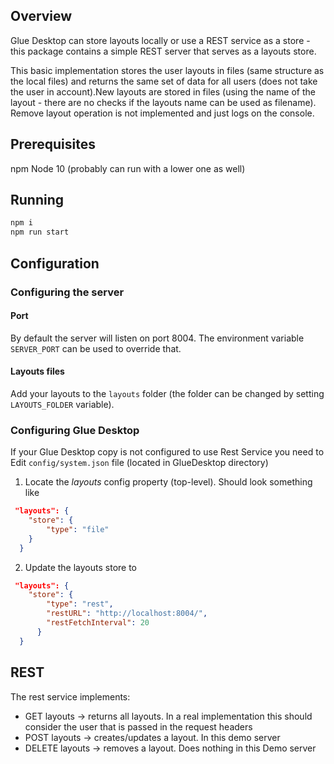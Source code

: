 ## Overview

Glue Desktop can store layouts locally or use a REST service as a store - this package contains a simple REST server that serves as a layouts store. 

This basic implementation stores the user layouts in files (same structure as the local files) and returns the same set of data for all users (does not take the user in account).New layouts are stored in files (using the name of the layout - there are no checks if the layouts name can be used as filename). Remove layout operation is not implemented and just logs on the console.

## Prerequisites

npm
Node 10 (probably can run with a lower one as well)

## Running

```cmd
npm i
npm run start
```

## Configuration

### Configuring the server

#### Port 

By default the server will listen on port 8004. The environment variable `SERVER_PORT` can be used to override that.

#### Layouts files

Add your layouts to the `layouts` folder (the folder can be changed by setting `LAYOUTS_FOLDER` variable).

### Configuring Glue Desktop

If your Glue Desktop copy is not configured to use Rest Service you need to Edit `config/system.json` file (located in GlueDesktop directory)

1.  Locate the *layouts* config property (top-level). Should look something like
```json
 "layouts": {
    "store": {
        "type": "file"
    }
  }
```

2. Update the layouts store to 
```json
 "layouts": {
    "store": {
        "type": "rest",
        "restURL": "http://localhost:8004/",
        "restFetchInterval": 20
      }
  } 
```

## REST

The rest service implements:

* GET layouts -> returns all layouts. In a real implementation this should consider the user that is passed in the request headers
* POST layouts -> creates/updates a layout. In this demo server 
* DELETE layouts -> removes a layout. Does nothing in this Demo server
